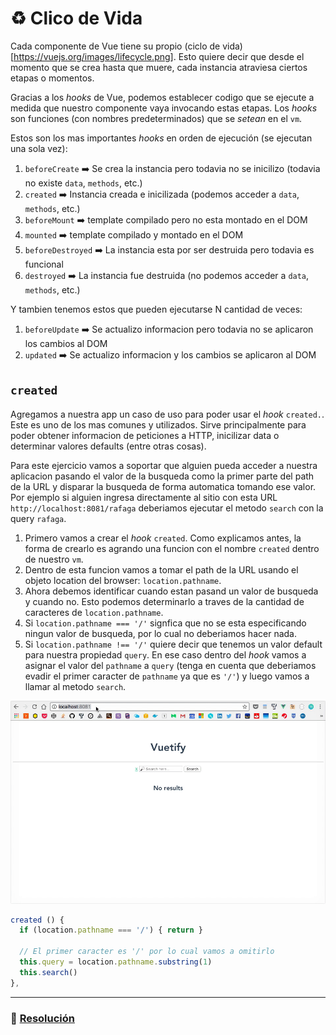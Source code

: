 # ♻️ Clico de Vida

Cada componente de Vue tiene su propio (ciclo de vida)[https://vuejs.org/images/lifecycle.png]. Esto quiere decir que desde el momento que se crea hasta que muere, cada instancia atraviesa ciertos etapas o momentos.

Gracias a los *hooks* de Vue, podemos establecer codigo que se ejecute a medida que nuestro componente vaya invocando estas etapas. Los *hooks* son funciones (con nombres predeterminados) que se *setean* en el `vm`.

Estos son los mas importantes *hooks* en orden de ejecución (se ejecutan una sola vez):

1. `beforeCreate` ➡️ Se crea la instancia pero todavia no se inicilizo (todavia no existe `data`, `methods`, etc.)
2. `created` ➡️ Instancia creada e inicilizada (podemos acceder a `data`, `methods`, etc.)
3. `beforeMount` ➡️ template compilado pero no esta montado en el DOM
4. `mounted` ➡️ template compilado y montado en el DOM
5. `beforeDestroyed` ➡️ La instancia esta por ser destruida pero todavia es funcional
6. `destroyed` ➡️ La instancia fue destruida (no podemos acceder a `data`, `methods`, etc.)

Y tambien tenemos estos que pueden ejecutarse N cantidad de veces:

1. `beforeUpdate` ➡️ Se actualizo informacion pero todavia no se aplicaron los cambios al DOM
2. `updated` ➡️ Se actualizo informacion y los cambios se aplicaron al DOM


## `created`

Agregamos a nuestra app un caso de uso para poder usar el *hook* `created.`. Este es uno de los mas comunes y utilizados. Sirve principalmente para poder obtener informacion de peticiones a HTTP, inicilizar data o determinar valores defaults (entre otras cosas).

Para este ejercicio vamos a soportar que alguien pueda acceder a nuestra aplicacion pasando el valor de la busqueda como la primer parte del path de la URL y disparar la busqueda de forma automatica tomando ese valor. Por ejemplo si alguien ingresa directamente al sitio con esta URL `http://localhost:8081/rafaga` deberiamos ejecutar el metodo `search` con la query `rafaga`.

1. Primero vamos a crear el *hook* `created`. Como explicamos antes, la forma de crearlo es agrando una funcion con el nombre `created` dentro de nuestro `vm`.
2. Dentro de esta funcion vamos a tomar el path de la URL usando el objeto location del browser: `location.pathname`.
3. Ahora debemos identificar cuando estan pasand un valor de busqueda y cuando no. Esto podemos determinarlo a traves de la cantidad de caracteres de `location.pathname`.
  1. Si `location.pathname === '/'` signfica que no se esta especificando ningun valor de busqueda, por lo cual no deberiamos hacer nada.
  2. Si `location.pathname !== '/'` quiere decir que tenemos un valor default para nuestra propiedad `query`. En ese caso dentro del *hook* vamos a asignar el valor del `pathname` a `query` (tenga en cuenta que deberiamos evadir el primer caracter de `pathname` ya que es `'/'`) y luego vamos a llamar al metodo `search`.

  ![13](../img/13.gif)


  ```javascript
  created () {
    if (location.pathname === '/') { return }

    // El primer caracter es '/' por lo cual vamos a omitirlo
    this.query = location.pathname.substring(1)
    this.search()
  },
  ```

___
### 📝 [Resolución](https://github.com/ianaya89/vuetify/blob/ex-13/src/services/spotify.js)
